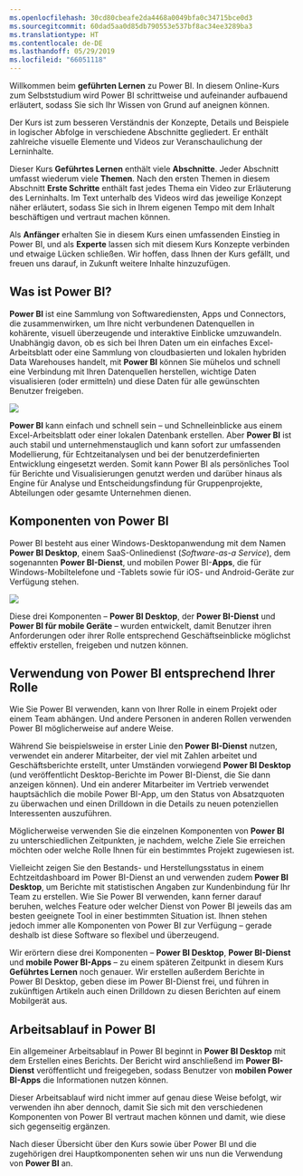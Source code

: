 ```yaml
---
ms.openlocfilehash: 30cd80cbeafe2da4468a0049bfa0c34715bce0d3
ms.sourcegitcommit: 60dad5aa0d85db790553e537bf8ac34ee3289ba3
ms.translationtype: HT
ms.contentlocale: de-DE
ms.lasthandoff: 05/29/2019
ms.locfileid: "66051118"
---
```

Willkommen beim **geführten Lernen** zu Power BI. In diesem Online-Kurs zum Selbststudium wird Power BI schrittweise und aufeinander aufbauend erläutert, sodass Sie sich Ihr Wissen von Grund auf aneignen können.

Der Kurs ist zum besseren Verständnis der Konzepte, Details und Beispiele in logischer Abfolge in verschiedene Abschnitte gegliedert. Er enthält zahlreiche visuelle Elemente und Videos zur Veranschaulichung der Lerninhalte.

Dieser Kurs **Geführtes Lernen** enthält viele **Abschnitte**. Jeder Abschnitt umfasst wiederum viele **Themen**. Nach den ersten Themen in diesem Abschnitt **Erste Schritte** enthält fast jedes Thema ein Video zur Erläuterung des Lerninhalts. Im Text unterhalb des Videos wird das jeweilige Konzept näher erläutert, sodass Sie sich in Ihrem eigenen Tempo mit dem Inhalt beschäftigen und vertraut machen können.

Als **Anfänger** erhalten Sie in diesem Kurs einen umfassenden Einstieg in Power BI, und als **Experte** lassen sich mit diesem Kurs Konzepte verbinden und etwaige Lücken schließen. Wir hoffen, dass Ihnen der Kurs gefällt, und freuen uns darauf, in Zukunft weitere Inhalte hinzuzufügen.

## <a name="what-is-power-bi"></a>Was ist Power BI?
**Power BI** ist eine Sammlung von Softwarediensten, Apps und Connectors, die zusammenwirken, um Ihre nicht verbundenen Datenquellen in kohärente, visuell überzeugende und interaktive Einblicke umzuwandeln. Unabhängig davon, ob es sich bei Ihren Daten um ein einfaches Excel-Arbeitsblatt oder eine Sammlung von cloudbasierten und lokalen hybriden Data Warehouses handelt, mit **Power BI** können Sie mühelos und schnell eine Verbindung mit Ihren Datenquellen herstellen, wichtige Daten visualisieren (oder ermitteln) und diese Daten für alle gewünschten Benutzer freigeben.

![](media/0-0-what-is-power-bi/c0a0_1.png)

**Power BI** kann einfach und schnell sein – und Schnelleinblicke aus einem Excel-Arbeitsblatt oder einer lokalen Datenbank erstellen. Aber **Power BI** ist auch stabil und unternehmenstauglich und kann sofort zur umfassenden Modellierung, für Echtzeitanalysen und bei der benutzerdefinierten Entwicklung eingesetzt werden. Somit kann Power BI als persönliches Tool für Berichte und Visualisierungen genutzt werden und darüber hinaus als Engine für Analyse und Entscheidungsfindung für Gruppenprojekte, Abteilungen oder gesamte Unternehmen dienen.

## <a name="the-parts-of-power-bi"></a>Komponenten von Power BI
Power BI besteht aus einer Windows-Desktopanwendung mit dem Namen **Power BI Desktop**, einem SaaS-Onlinedienst (*Software-as-a Service*), dem sogenannten **Power BI-Dienst**, und mobilen Power BI-**Apps**, die für Windows-Mobiltelefone und -Tablets sowie für iOS- und Android-Geräte zur Verfügung stehen.

![](media/0-0-what-is-power-bi/c0a0_2.png)

Diese drei Komponenten – **Power BI Desktop**, der **Power BI-Dienst** und **Power BI für mobile Geräte** – wurden entwickelt, damit Benutzer ihren Anforderungen oder ihrer Rolle entsprechend Geschäftseinblicke möglichst effektiv erstellen, freigeben und nutzen können.

## <a name="how-power-bi-matches-your-role"></a>Verwendung von Power BI entsprechend Ihrer Rolle
Wie Sie Power BI verwenden, kann von Ihrer Rolle in einem Projekt oder einem Team abhängen. Und andere Personen in anderen Rollen verwenden Power BI möglicherweise auf andere Weise.

Während Sie beispielsweise in erster Linie den **Power BI-Dienst** nutzen, verwendet ein anderer Mitarbeiter, der viel mit Zahlen arbeitet und Geschäftsberichte erstellt, unter Umständen vorwiegend **Power BI Desktop** (und veröffentlicht Desktop-Berichte im Power BI-Dienst, die Sie dann anzeigen können). Und ein anderer Mitarbeiter im Vertrieb verwendet hauptsächlich die mobile Power BI-App, um den Status von Absatzquoten zu überwachen und einen Drilldown in die Details zu neuen potenziellen Interessenten auszuführen.

Möglicherweise verwenden Sie die einzelnen Komponenten von **Power BI** zu unterschiedlichen Zeitpunkten, je nachdem, welche Ziele Sie erreichen möchten oder welche Rolle Ihnen für ein bestimmtes Projekt zugewiesen ist.

Vielleicht zeigen Sie den Bestands- und Herstellungsstatus in einem Echtzeitdashboard im Power BI-Dienst an und verwenden zudem **Power BI Desktop**, um Berichte mit statistischen Angaben zur Kundenbindung für Ihr Team zu erstellen. Wie Sie Power BI verwenden, kann ferner darauf beruhen, welches Feature oder welcher Dienst von Power BI jeweils das am besten geeignete Tool in einer bestimmten Situation ist. Ihnen stehen jedoch immer alle Komponenten von Power BI zur Verfügung – gerade deshalb ist diese Software so flexibel und überzeugend.

Wir erörtern diese drei Komponenten – **Power BI Desktop**, **Power BI-Dienst** und **mobile Power BI-Apps** – zu einem späteren Zeitpunkt in diesem Kurs **Geführtes Lernen** noch genauer. Wir erstellen außerdem Berichte in Power BI Desktop, geben diese im Power BI-Dienst frei, und führen in zukünftigen Artikeln auch einen Drilldown zu diesen Berichten auf einem Mobilgerät aus.

## <a name="the-flow-of-work-in-power-bi"></a>Arbeitsablauf in Power BI
Ein allgemeiner Arbeitsablauf in Power BI beginnt in **Power BI Desktop** mit dem Erstellen eines Berichts. Der Bericht wird anschließend im **Power BI-Dienst** veröffentlicht und freigegeben, sodass Benutzer von **mobilen Power BI-Apps** die Informationen nutzen können.

Dieser Arbeitsablauf wird nicht immer auf genau diese Weise befolgt, wir verwenden ihn aber dennoch, damit Sie sich mit den verschiedenen Komponenten von Power BI vertraut machen können und damit, wie diese sich gegenseitig ergänzen.

Nach dieser Übersicht über den Kurs sowie über Power BI und die zugehörigen drei Hauptkomponenten sehen wir uns nun die Verwendung von **Power BI** an.

